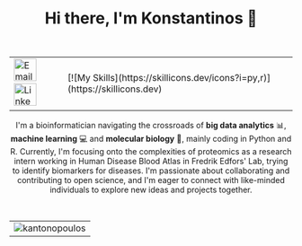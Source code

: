 <div align="center">

# Hi there, I'm Konstantinos 👋

&nbsp;&nbsp;&nbsp;
<table>
  <tr>
    <td><a href="mailto:k.antono@outlook.com"><img border="0" alt="Email" src="https://assets.dryicons.com/uploads/icon/svg/8007/c804652c-fae4-43d7-b539-187d6a408254.svg" width="40" height="40"></a>&nbsp;&nbsp;&nbsp;
<a href="https://www.linkedin.com/in/kantonopoulos/"><img border="0" alt="LinkedIn" src="https://assets.dryicons.com/uploads/icon/svg/8337/a347cd89-1662-4421-be90-58e5e8004eae.svg" width="40" height="40"></a>&nbsp;&nbsp;&nbsp;</td>
    <td>[![My Skills](https://skillicons.dev/icons?i=py,r)](https://skillicons.dev)</td>
  </tr>
</table>
  
I'm a bioinformatician navigating the crossroads of **big data analytics** 📊, **machine learning** 💻 and **molecular biology** 🔬, mainly coding in Python and R. Currently, I'm focusing onto the complexities of proteomics as a research intern working in Human Disease Blood Atlas in Fredrik Edfors' Lab, trying to identify biomarkers for diseases. I'm passionate about collaborating and contributing to open science, and I'm eager to connect with like-minded individuals to explore new ideas and projects together.



<br>

<table>
  <tr>
    <td><img align="center" src="https://github-readme-streak-stats.herokuapp.com/?user=kantonopoulos&" alt="kantonopoulos" /></td>
  </tr>
</table>
